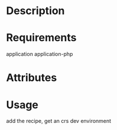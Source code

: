 Description
===========

Requirements
============

application
application-php

Attributes
==========

Usage
=====

add the recipe, get an crs dev environment
